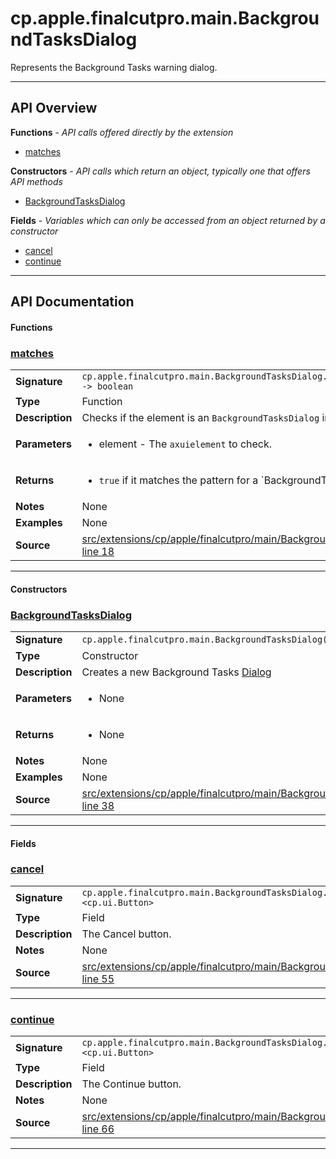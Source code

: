 # cp.apple.finalcutpro.main.BackgroundTasksDialog

Represents the Background Tasks warning dialog.

---

## API Overview
**Functions** - _API calls offered directly by the extension_
 * [matches](#matches)

**Constructors** - _API calls which return an object, typically one that offers API methods_
 * [BackgroundTasksDialog](#backgroundtasksdialog)

**Fields** - _Variables which can only be accessed from an object returned by a constructor_
 * [cancel](#cancel)
 * [continue](#continue)


---

## API Documentation

#### Functions


### [matches](#matches)

|                                             |                                                                                     |
| --------------------------------------------|-------------------------------------------------------------------------------------|
| **Signature**                               | `cp.apple.finalcutpro.main.BackgroundTasksDialog.matches(element) -> boolean`                                                                    |
| **Type**                                    | Function                                                                     |
| **Description**                             | Checks if the element is an `BackgroundTasksDialog` instance.                                                                     |
| **Parameters**                              | <ul><li>element - The `axuielement` to check.</li></ul> |
| **Returns**                                 | <ul><li>`true` if it matches the pattern for a `BackgroundTasksDialog``.</li></ul>          |
| **Notes**                                   | None |
| **Examples**                                | None |
| **Source**                                  | [src/extensions/cp/apple/finalcutpro/main/BackgroundTasksDialog.lua line 18](https://github.com/CommandPost/CommandPost/blob/develop/src/extensions/cp/apple/finalcutpro/main/BackgroundTasksDialog.lua#L18) |

---

#### Constructors


### [BackgroundTasksDialog](#backgroundtasksdialog)

|                                             |                                                                                     |
| --------------------------------------------|-------------------------------------------------------------------------------------|
| **Signature**                               | `cp.apple.finalcutpro.main.BackgroundTasksDialog(cpApp)`                                                                    |
| **Type**                                    | Constructor                                                                     |
| **Description**                             | Creates a new Background Tasks [Dialog](cp.ui.Dialog.md)                                                                     |
| **Parameters**                              | <ul><li>None</li></ul> |
| **Returns**                                 | <ul><li>None</li></ul>          |
| **Notes**                                   | None |
| **Examples**                                | None |
| **Source**                                  | [src/extensions/cp/apple/finalcutpro/main/BackgroundTasksDialog.lua line 38](https://github.com/CommandPost/CommandPost/blob/develop/src/extensions/cp/apple/finalcutpro/main/BackgroundTasksDialog.lua#L38) |

---

#### Fields


### [cancel](#cancel)

|                                             |                                                                                     |
| --------------------------------------------|-------------------------------------------------------------------------------------|
| **Signature**                               | `cp.apple.finalcutpro.main.BackgroundTasksDialog.cancel <cp.ui.Button>`                                                                    |
| **Type**                                    | Field                                                                     |
| **Description**                             | The Cancel button.                                                                     |
| **Notes**                                   | None |
| **Source**                                  | [src/extensions/cp/apple/finalcutpro/main/BackgroundTasksDialog.lua line 55](https://github.com/CommandPost/CommandPost/blob/develop/src/extensions/cp/apple/finalcutpro/main/BackgroundTasksDialog.lua#L55) |

---


### [continue](#continue)

|                                             |                                                                                     |
| --------------------------------------------|-------------------------------------------------------------------------------------|
| **Signature**                               | `cp.apple.finalcutpro.main.BackgroundTasksDialog.continue <cp.ui.Button>`                                                                    |
| **Type**                                    | Field                                                                     |
| **Description**                             | The Continue button.                                                                     |
| **Notes**                                   | None |
| **Source**                                  | [src/extensions/cp/apple/finalcutpro/main/BackgroundTasksDialog.lua line 66](https://github.com/CommandPost/CommandPost/blob/develop/src/extensions/cp/apple/finalcutpro/main/BackgroundTasksDialog.lua#L66) |

---

